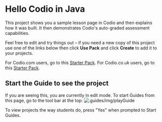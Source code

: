 # Hello Codio in Java
This project shows you a sample lesson page in Codio and then explains how it was built. It then demonstrates Codio's auto-graded assessment capabilities.

Feel free to edit and try things out – if you need a new copy of this project use one of the links below then click **Use Pack** and click **Create** to add it to your projects.


For Codio.com users, go to this [Starter Pack](https://codio.com/home/starter-packs/4bbb2b94-8357-400e-a476-e12a16972a44).
For Codio.co.uk users, go to this [Starter Pack](https://codio.co.uk/home/starter-packs/72423804-4375-43bf-a4a4-4b01e5406971).



## Start the Guide to see the project
If you are seeing this, you are currently in edit mode. To start Guides from this page, go to the tool bar at the top:
![.guides/img/playGuide](.guides/img/playGuide.png)

To view projects the way students do, press "Yes" when prompted to Start Guides.